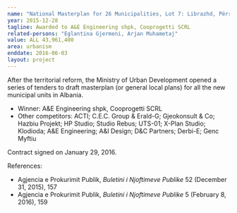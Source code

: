 ```yaml
---
name: "National Masterplan for 26 Municipalities, Lot 7: Librazhd, Përrenjas, Cërrik"
year: 2015-12-28
tagline: Awarded to A&E Engineering shpk, Cooprogetti SCRL
related-persons: "Eglantina Gjermeni, Arjan Muhametaj"
value: ALL 43,961,400
area: urbanism
enddate: 2016-06-03
layout: project
---
```

After the territorial reform, the Ministry of Urban Development opened a series of tenders to draft masterplan (or general local plans) for all the new municipal units in Albania.

* Winner: A&E Engineering shpk, Cooprogetti SCRL
* Other competitors: ACTI; C.E.C. Group & Erald-G; Gjeokonsult & Co; Hazbiu Projekt; HP Studio; Studio Rebus; UTS-01; X-Plan Studio; Klodioda; A&E Engineering; A&I Design; D&C Partners; Derbi-E; Genc Myftiu

Contract signed on January 29, 2016.

References:

* Agjencia e Prokurimit Publik, *Buletini i Njoftimeve Publike* 52 (December 31, 2015), 157
* Agjencia e Prokurimit Publik, *Buletini i Njoftimeve Publike* 5 (February 8, 2016), 159
